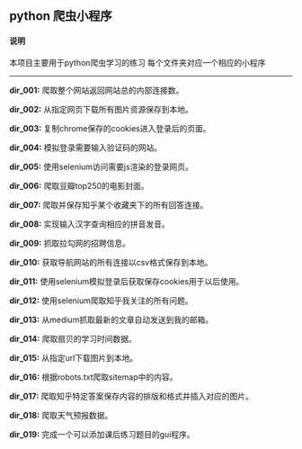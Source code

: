 ## python 爬虫小程序 ##

#### 说明 ####

本项目主要用于python爬虫学习的练习
每个文件夹对应一个相应的小程序

---

**dir_001:** 爬取整个网站返回网站总的内部连接数。

**dir_002:** 从指定网页下载所有图片资源保存到本地。

**dir_003:** 复制chrome保存的cookies进入登录后的页面。

**dir_004:** 模拟登录需要输入验证码的网站。

**dir_005:** 使用selenium访问需要js渲染的登录网页。

**dir_006:** 爬取豆瓣top250的电影封面。

**dir_007:** 爬取并保存知乎某个收藏夹下的所有回答连接。

**dir_008:** 实现输入汉字查询相应的拼音发音。

**dir_009:** 抓取拉勾网的招聘信息。

**dir_010:** 获取导航网站的所有连接以csv格式保存到本地。

**dir_011:** 使用selenium模拟登录后获取保存cookies用于以后使用。

**dir_012:** 使用selenium爬取知乎我关注的所有问题。

**dir_013:** 从medium抓取最新的文章自动发送到我的邮箱。

**dir_014:** 爬取扇贝的学习时间数据。

**dir_015:** 从指定url下载图片到本地。

**dir_016:** 根据robots.txt爬取sitemap中的内容。

**dir_017:** 爬取知乎特定答案保存内容的排版和格式并插入对应的图片。

**dir_018:** 爬取天气预报数据。

**dir_019:** 完成一个可以添加课后练习题目的gui程序。
